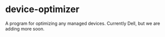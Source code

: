 # device-optimizer
A program for optimizing any managed devices. Currently Dell, but we are adding more soon.
